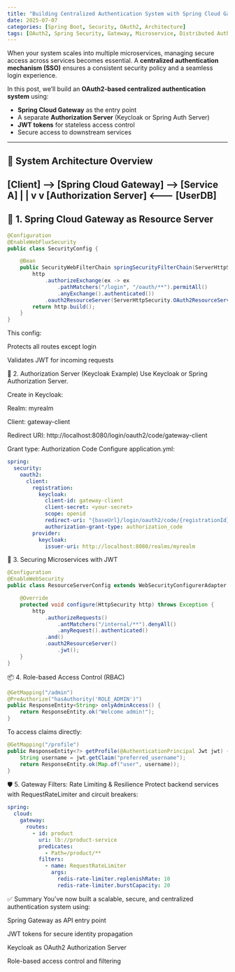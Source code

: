 ```yaml
---
title: "Building Centralized Authentication System with Spring Cloud Gateway & OAuth2"
date: 2025-07-07
categories: [Spring Boot, Security, OAuth2, Architecture]
tags: [OAuth2, Spring Security, Gateway, Microservice, Distributed Auth]
---
```


When your system scales into multiple microservices, managing secure access across services becomes essential. A **centralized authentication mechanism (SSO)** ensures a consistent security policy and a seamless login experience.

In this post, we’ll build an **OAuth2-based centralized authentication system** using:

- **Spring Cloud Gateway** as the entry point
- A separate **Authorization Server** (Keycloak or Spring Auth Server)
- **JWT tokens** for stateless access control
- Secure access to downstream services

---

## 🧭 System Architecture Overview

[Client] --> [Spring Cloud Gateway] --> [Service A]
                           |                   |
                           v                   v
                 [Authorization Server] <--- [UserDB]
---

## 🧱 1. Spring Cloud Gateway as Resource Server

```java
@Configuration
@EnableWebFluxSecurity
public class SecurityConfig {

    @Bean
    public SecurityWebFilterChain springSecurityFilterChain(ServerHttpSecurity http) {
        http
            .authorizeExchange(ex -> ex
                .pathMatchers("/login", "/oauth/**").permitAll()
                .anyExchange().authenticated())
            .oauth2ResourceServer(ServerHttpSecurity.OAuth2ResourceServerSpec::jwt);
        return http.build();
    }
}
```
This config:

Protects all routes except login

Validates JWT for incoming requests

🔑 2. Authorization Server (Keycloak Example)
Use Keycloak or Spring Authorization Server.

Create in Keycloak:

Realm: myrealm

Client: gateway-client

Redirect URI: http://localhost:8080/login/oauth2/code/gateway-client

Grant type: Authorization Code
Configure application.yml:
```yaml
spring:
  security:
    oauth2:
      client:
        registration:
          keycloak:
            client-id: gateway-client
            client-secret: <your-secret>
            scope: openid
            redirect-uri: "{baseUrl}/login/oauth2/code/{registrationId}"
            authorization-grant-type: authorization_code
        provider:
          keycloak:
            issuer-uri: http://localhost:8080/realms/myrealm
```
🚪 3. Securing Microservices with JWT
```java
@Configuration
@EnableWebSecurity
public class ResourceServerConfig extends WebSecurityConfigurerAdapter {

    @Override
    protected void configure(HttpSecurity http) throws Exception {
        http
            .authorizeRequests()
                .antMatchers("/internal/**").denyAll()
                .anyRequest().authenticated()
            .and()
            .oauth2ResourceServer()
                .jwt();
    }
}
```
📦 4. Role-based Access Control (RBAC)
```java
@GetMapping("/admin")
@PreAuthorize("hasAuthority('ROLE_ADMIN')")
public ResponseEntity<String> onlyAdminAccess() {
    return ResponseEntity.ok("Welcome admin!");
}
```
To access claims directly:
```java
@GetMapping("/profile")
public ResponseEntity<?> getProfile(@AuthenticationPrincipal Jwt jwt) {
    String username = jwt.getClaim("preferred_username");
    return ResponseEntity.ok(Map.of("user", username));
}
```
🛡️ 5. Gateway Filters: Rate Limiting & Resilience
Protect backend services with RequestRateLimiter and circuit breakers:
```yaml
spring:
  cloud:
    gateway:
      routes:
        - id: product
          uri: lb://product-service
          predicates:
            - Path=/product/**
          filters:
            - name: RequestRateLimiter
              args:
                redis-rate-limiter.replenishRate: 10
                redis-rate-limiter.burstCapacity: 20
```
✅ Summary
You've now built a scalable, secure, and centralized authentication system using:

Spring Gateway as API entry point

JWT tokens for secure identity propagation

Keycloak as OAuth2 Authorization Server

Role-based access control and filtering




